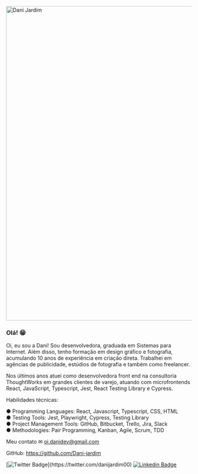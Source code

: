 <img src="https://i.imgur.com/iSoxW3J.png" width="850" alt="Dani Jardim" style="max-width:100%;">

### Olá! 😁

Oi, eu sou a Dani! Sou desenvolvedora, graduada em Sistemas para Internet. Além disso, tenho formação em design gráfico e fotografia, acumulando 10 anos de experiência em criação direta. Trabalhei em agências de publicidade, estúdios de fotografia e também como freelancer.

Nos últimos anos atuei como desenvolvedora front end na consultoria ThoughtWorks em grandes clientes de varejo, atuando com microfrontends React, JavaScript, Typescript, Jest, React Testing Library e Cypress.

Habilidades técnicas:

● Programming Languages: React, Javascript, Typescript, CSS, HTML <br>
● Testing Tools: Jest, Playwright, Cypress, Testing Library <br>
● Project Management Tools: GitHub, Bitbucket, Trello, Jira, Slack <br>
● Methodologies: Pair Programming, Kanban, Agile, Scrum, TDD<br>

Meu contato 
✉ oi.danidev@gmail.com

GitHub: https://github.com/Dani-jardim


[![Twitter Badge](https://img.shields.io/badge/-Twitter-1ca0f1?style=flat-square&labelColor=1ca0f1&logo=twitter&logoColor=white&link=https://twitter.com/felipefialho_)](https://twitter.com/danijardim00)
[![Linkedin Badge](https://img.shields.io/badge/-LinkedIn-blue?style=flat-square&logo=Linkedin&logoColor=white&link=https://www.linkedin.com/in/felipefialho)](https://www.linkedin.com/in/daniela-jardim/)



